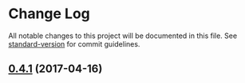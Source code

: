 # Change Log

All notable changes to this project will be documented in this file. See [standard-version](https://github.com/conventional-changelog/standard-version) for commit guidelines.

<a name="0.4.1"></a>
## [0.4.1](https://github.com/tmcw/sitemap-static/compare/v0.4.0...v0.4.1) (2017-04-16)
